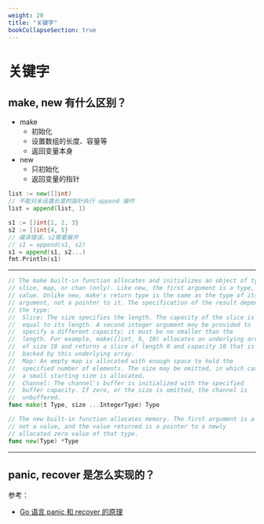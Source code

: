 ```yaml
---
weight: 20
title: "关键字"
bookCollapseSection: true
---
```


# 关键字

## make, new 有什么区别？

- make
  - 初始化
  - 设置数组的长度、容量等
  - 返回变量本身
- new
  - 只初始化
  - 返回变量的指针

```go
list := new([]int)
// 不能对未设置长度的指针执行 append 操作
list = append(list, 1)

s1 := []int{1, 2, 3}
s2 := []int{4, 5}
// 编译错误，s2需要展开
// s1 = append(s1, s2)
s1 = append(s1, s2...)
fmt.Println(s1)
```

---

```go
// The make built-in function allocates and initializes an object of type
// slice, map, or chan (only). Like new, the first argument is a type, not a
// value. Unlike new, make's return type is the same as the type of its
// argument, not a pointer to it. The specification of the result depends on
// the type:
//	Slice: The size specifies the length. The capacity of the slice is
//	equal to its length. A second integer argument may be provided to
//	specify a different capacity; it must be no smaller than the
//	length. For example, make([]int, 0, 10) allocates an underlying array
//	of size 10 and returns a slice of length 0 and capacity 10 that is
//	backed by this underlying array.
//	Map: An empty map is allocated with enough space to hold the
//	specified number of elements. The size may be omitted, in which case
//	a small starting size is allocated.
//	Channel: The channel's buffer is initialized with the specified
//	buffer capacity. If zero, or the size is omitted, the channel is
//	unbuffered.
func make(t Type, size ...IntegerType) Type

// The new built-in function allocates memory. The first argument is a type,
// not a value, and the value returned is a pointer to a newly
// allocated zero value of that type.
func new(Type) *Type
```

---

## panic, recover 是怎么实现的？

参考：

- [Go 语言 panic 和 recover 的原理](https://draveness.me/golang/docs/part2-foundation/ch05-keyword/golang-panic-recover/)
